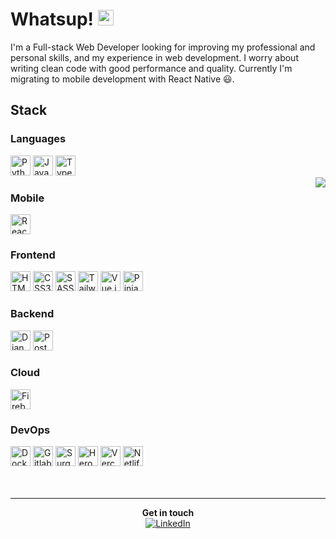 # Whatsup! <img src="https://media.giphy.com/media/hvRJCLFzcasrR4ia7z/giphy.gif" width="25px">

I'm a Full-stack Web Developer looking for improving my professional and personal skills, and my experience in web development. I worry about writing clean code with good performance and quality. Currently I'm migrating to mobile development with React Native 😃.

## Stack

### Languages
<div>
<img title="Python" alt="Python Logo" height="32" width="32" src="https://cdn3.iconfinder.com/data/icons/logos-and-brands-adobe/512/267_Python-512.png" />
<img title="JavaScript" alt="JavaScript Logo" height="32" width="32" src="https://cdn.icon-icons.com/icons2/2108/PNG/512/javascript_icon_130900.png" />
<img title="TypeScript" alt="TypeScript Logo" height="32" width="32" src="https://miro.medium.com/max/256/1*tYwniVWMqcytJ1AQ6zud7A.png" />
</div>

<img src="https://raw.githubusercontent.com/MicaelliMedeiros/micaellimedeiros/master/image/computer-illustration.png" align="right" />

### Mobile
<div>
  <img title="React Native" alt="React Native Logo" height="32" width="32" src="https://cdn4.iconfinder.com/data/icons/logos-3/600/React.js_logo-512.png" />
</div>

### Frontend

<div>
<img title="HTML5" alt="HTML5 Logo" height="32" width="32" src="https://www.freepnglogos.com/uploads/html5-logo-png/html5-logo-html-logo-0.png" />
<img title="CSS3" alt="CSS3 Logo" height="32" width="32" src="https://cdn4.iconfinder.com/data/icons/social-media-logos-6/512/121-css3-512.png" />
<img title="SASS" alt="SASS Logo" height="32" width="32" src="https://sass-lang.com/assets/img/styleguide/seal-color-aef0354c.png" />
<img title="Tailwind CSS" alt="Tailwind CSS Logo" height="32" width="32" src="https://upload.wikimedia.org/wikipedia/commons/thumb/d/d5/Tailwind_CSS_Logo.svg/480px-Tailwind_CSS_Logo.svg.png" />
<img title="Vue.js" alt="Vue.js Logo" height="32" width="32" src="https://vuejs.org/images/logo.png" />
<img title="Pinia" alt="Pinia Logo" height="32" width="32" src="https://pinia.vuejs.org/logo.svg" />
  
</div>

### Backend

<div>
<img title="Django Rest" alt="Django Rest Logo" height="32" width="32" src="https://iconape.com/wp-content/png_logo_vector/django.png" />
<img title="Postgres" alt="Postgres Logo" height="32" width="32" src="https://cdn.iconscout.com/icon/free/png-512/postgresql-226047.png" />
</div>

### Cloud

<div>
<img title="Firebase" alt="Firebase Logo" height="32" width="32" src="https://i.pinimg.com/originals/07/ca/4a/07ca4afbde70ce0c995b3f63e9c04ceb.png" />
</div>

### DevOps

<div>
<img title="Docker" alt="Docker Logo" height="32" width="32" src="https://cdn4.iconfinder.com/data/icons/logos-and-brands/512/97_Docker_logo_logos-512.png" />
<img title="Gitlab CI/CD" alt="Gitlab CI/CD Logo" height="32" width="32" src="https://gitlab.com/uploads/-/system/project/avatar/1347881/logo-extra-whitespace.png" />
<img title="Surge" alt="Surge Logo" height="32" width="32" src="https://surge.sh/images/logos/svg/surge-logo.svg" />
<img title="Heroku" alt="Heroku Logo" height="32" width="32" src="https://cdn-icons-png.flaticon.com/512/873/873120.png" />
<img title="Vercel" alt="Vercel Logo" height="32" width="32" src="https://camo.githubusercontent.com/add2c9721e333f0043ac938f3dadbc26a282776e01b95b308fcaba5afaf74ae3/68747470733a2f2f6173736574732e76657263656c2e636f6d2f696d6167652f75706c6f61642f76313538383830353835382f7265706f7369746f726965732f76657263656c2f6c6f676f2e706e67" />
<img title="Netlify" alt="Netlify Logo" height="32" width="32" src="https://cdn.freebiesupply.com/logos/large/2x/netlify-logo-png-transparent.png" />
</div>

<br/>
<br/>

------
<div align="center">
<div><strong>Get in touch</strong></div>
<div>
<a href="https://www.linkedin.com/in/devguerreiro" target="_blank"><img src="https://img.shields.io/badge/LinkedIn-%230077B5.svg?&style=flat-square&logo=linkedin&logoColor=white" alt="LinkedIn"/>
</div>
</div>

